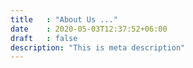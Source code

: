 ```yaml
---
title   : "About Us ..."
date    : 2020-05-03T12:37:52+06:00
draft   : false
description: "This is meta description"
---
```

